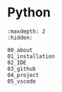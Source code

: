 # Python

```{toctree}
:maxdepth: 2
:hidden:

00_about
01_installation
02_IDE
03_github
04_project
05_vscode
```
